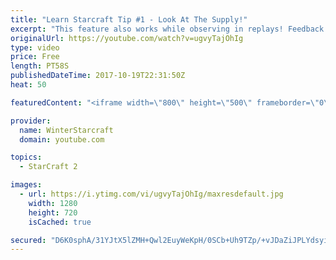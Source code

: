 ```yaml
---
title: "Learn Starcraft Tip #1 - Look At The Supply!"
excerpt: "This feature also works while observing in replays! Feedback and tip suggestions are appreciated :)"
originalUrl: https://youtube.com/watch?v=ugvyTajOhIg
type: video
price: Free
length: PT58S
publishedDateTime: 2017-10-19T22:31:50Z
heat: 50

featuredContent: "<iframe width=\"800\" height=\"500\" frameborder=\"0\" src=\"https://www.youtube.com/embed/ugvyTajOhIg\" allow=\"accelerometer; autoplay; encrypted-media; gyroscope; picture-in-picture\" allowfullscreen></iframe>"

provider:
  name: WinterStarcraft
  domain: youtube.com

topics:
  - StarCraft 2

images:
  - url: https://i.ytimg.com/vi/ugvyTajOhIg/maxresdefault.jpg
    width: 1280
    height: 720
    isCached: true

secured: "D6K0sphA/31YJtX5lZMH+Qwl2EuyWeKpH/0SCb+Uh9TZp/+vJDaZiJPLYdsyiybnxrL9K3MkMD+PkPFYr/D2KvNZXPy+TjpDGFm8y6lraqzkfl5Ia7t0Aa42UZ8Wkl0RwZpO6UpdyF14A+4gJU922ZyGkI28kxjwEbIU2juWUPQjh7PSvxWw6ilmOLlLid6Xhfckbm1ccwAGGxfMACaYyP9csq0MpU4y2o4XbmYAPOedqPfggdedfvrg2Z6nhosMoZH9vTpaLzma72/eUPKz4hFBG3P8fYktQaMaNURyN0sYtranlVBPl35hX54CicwmfCud/GZeF0M4qoYu5b967FCGGfpXKq3RbA484kfr/ihQaEqh24qjqQk0RU1Th/8hehsZaYHlHd+1h39V5ZCD5bf6YkORX6zXxxT5oeiJlSQ=;yu+H/g+2zxsKqSbGatt5Qw=="
---
```


